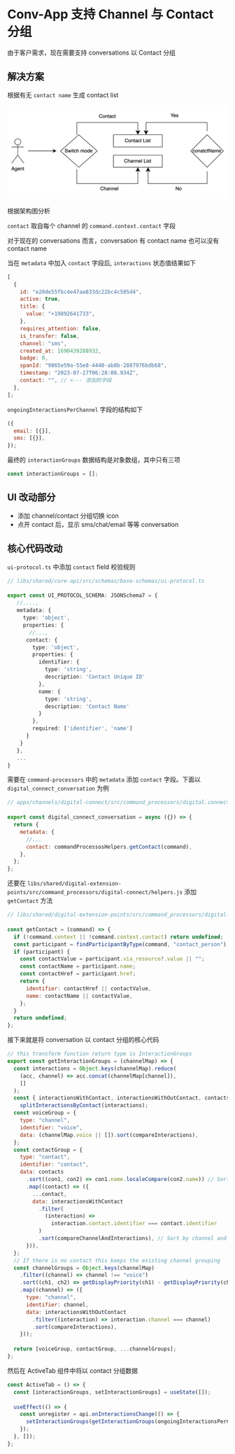 # Conv-App 支持 Channel 与 Contact 分组

由于客户需求，现在需要支持 conversations 以 Contact 分组

## 解决方案

根据有无 `contact name` 生成 contact list

![group_by_contact](../../public/07/group_by_contact.jpg)

根据架构图分析

`contact` 取自每个 channel 的 `command.context.contact` 字段

对于现在的 conversations 而言，conversation 有 contact name 也可以没有 contact name

当在 `metadata` 中加入 `contact` 字段后, `interactions` 状态值结果如下

```js
[
  {
    id: "e20de55fbc4e47aa833dc22bc4c505d4",
    active: true,
    title: {
      value: "+19892641733",
    },
    requires_attention: false,
    is_transfer: false,
    channel: "sms",
    created_at: 1690439288932,
    badge: 0,
    spanId: "9865e59a-55e8-4440-ab8b-2887976bdb68",
    timestamp: "2023-07-27T06:28:08.934Z",
    contact: "", // <--- 添加的字段
  },
];
```

`ongoingInteractionsPerChannel` 字段的结构如下

```js
({
  email: [{}],
  sms: [{}],
});
```

最终的 `interactionGroups` 数据结构是对象数组，其中只有三项

```js
const interactionGroups = [];
```

## UI 改动部分

- 添加 channel/contact 分组切换 icon
- 点开 contact 后，显示 sms/chat/email 等等 conversation

## 核心代码改动

`ui-protocol.ts` 中添加 `contact` field 校验规则

```ts
// libs/shared/core-api/src/schemas/base-schemas/ui-protocol.ts

export const UI_PROTOCOL_SCHEMA: JSONSchema7 = {
   //....,
   metadata: {
     type: 'object',
     properties: {
       //...,
      contact: {
        type: 'object',
        properties: {
          identifier: {
            type: 'string',
            description: 'Contact Unique ID'
          },
          name: {
            type: 'string',
            description: 'Contact Name'
          }
        },
        required: ['identifier', 'name']
      }
    }
   },
   ...
}
```

需要在 `command-processors` 中的 `metadata` 添加 `contact` 字段。下面以 `digital_connect_conversation` 为例

```js
// apps/channels/digital-connect/src/command_processors/digital.connect.conversation.js

export const digital_connect_conversation = async ({}) => {
  return {
    metadata: {
      //...
      contact: commandProcessosHelpers.getContact(command),
    },
  };
};
```

还要在 `libs/shared/digital-extension-points/src/command_processors/digital-connect/helpers.js` 添加 `getContact` 方法

```js
// libs/shared/digital-extension-points/src/command_processors/digital-connect/helpers.js

const getContact = (command) => {
  if (!command.context || !command.context.contact) return undefined;
  const participant = findParticipantByType(command, "contact_person");
  if (participant) {
    const contactValue = participant.via_resource?.value || "";
    const contactName = participant.name;
    const contactHref = participant.href;
    return {
      identifier: contactHref || contactValue,
      name: contactName || contactValue,
    };
  }
  return undefined;
};
```

接下来就是将 conversation 以 contact 分组的核心代码

```js
// this transform function return type is InteractionGroups
export const getInteractionGroups = (channelMap) => {
  const interactions = Object.keys(channelMap).reduce(
    (acc, channel) => acc.concat(channelMap[channel]),
    []
  );
  const { interactionsWithContact, interactionsWithOutContact, contacts } =
    splitInteractionsByContact(interactions);
  const voiceGroup = {
    type: "channel",
    identifier: "voice",
    data: (channelMap.voice || []).sort(compareInteractions),
  };
  const contactGroup = {
    type: "contact",
    identifier: "contact",
    data: contacts
      .sort((con1, con2) => con1.name.localeCompare(con2.name)) // Sort by name A-z
      .map((contact) => ({
        ...contact,
        data: interactionsWithContact
          .filter(
            (interaction) =>
              interaction.contact.identifier === contact.identifier
          )
          .sort(compareChannelAndInteractions), // Sort by channel and time
      })),
  };
  // If there is no contact this keeps the existing channel grouping
  const channelGroups = Object.keys(channelMap)
    .filter((channel) => channel !== "voice")
    .sort((ch1, ch2) => getDisplayPriority(ch1) - getDisplayPriority(ch2))
    .map((channel) => ({
      type: "channel",
      identifier: channel,
      data: interactionsWithOutContact
        .filter((interaction) => interaction.channel === channel)
        .sort(compareInteractions),
    }));

  return [voiceGroup, contactGroup, ...channelGroups];
};
```

然后在 ActiveTab 组件中将以 contact 分组数据

```js
const ActiveTab = () => {
  const [interactionGroups, setInteractionGroups] = useState([]);

  useEffect(() => {
    const unregister = api.onInteractionsChange(() => {
      setInteractionGroups(getInteractionGroups(ongoingInteractionsPerChannel));
    });
  }, []);
};
```
